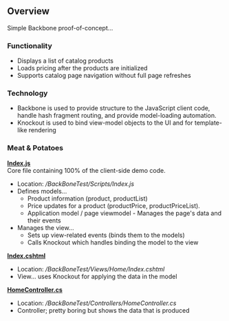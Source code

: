 ## Overview
Simple Backbone proof-of-concept...


### Functionality

* Displays a list of catalog products
* Loads pricing after the products are initialized
* Supports catalog page navigation without full page refreshes


### Technology

* Backbone is used to provide structure to the JavaScript client code, handle hash fragment routing, 
and provide model-loading automation.
* Knockout is used to bind view-model objects to the UI and for template-like rendering

### Meat & Potatoes
**[Index.js](BackBoneTest/Scripts/Index.js)**
<br />Core file containing 100% of the client-side demo code.

* Location: */BackBoneTest/Scripts/Index.js*
* Defines models...
	* Product information (product, productList)
	* Price updates for a product (productPrice, productPriceList). 
	* Application model / page viewmodel - Manages the page's data and their events
* Manages the view...
	* Sets up view-related events (binds them to the models)
	* Calls Knockout which handles binding the model to the view


**[Index.cshtml](BackBoneTest/Views/Home/Index.cshtml)**

* Location: */BackBoneTest/Views/Home/Index.cshtml*
* View... uses Knockout for applying the data in the model


**[HomeController.cs](BackBoneTest/Controllers/HomeController.cs)**

* Location: */BackBoneTest/Controllers/HomeController.cs*
* Controller; pretty boring but shows the data that is produced


